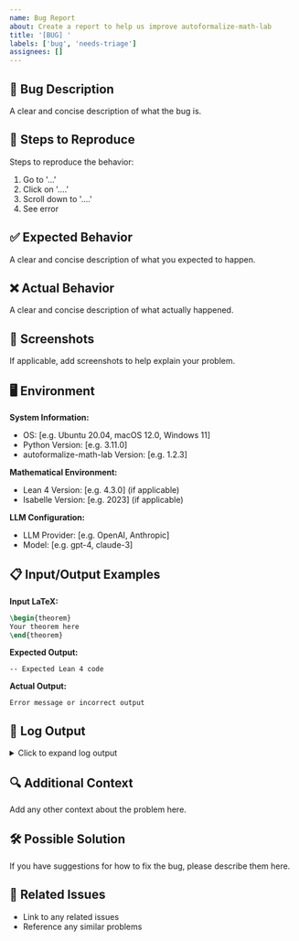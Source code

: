 ```yaml
---
name: Bug Report
about: Create a report to help us improve autoformalize-math-lab
title: '[BUG] '
labels: ['bug', 'needs-triage']
assignees: []
---
```


## 🐛 Bug Description

A clear and concise description of what the bug is.

## 🔄 Steps to Reproduce

Steps to reproduce the behavior:
1. Go to '...'
2. Click on '....'
3. Scroll down to '....'
4. See error

## ✅ Expected Behavior

A clear and concise description of what you expected to happen.

## ❌ Actual Behavior

A clear and concise description of what actually happened.

## 📸 Screenshots

If applicable, add screenshots to help explain your problem.

## 🖥️ Environment

**System Information:**
- OS: [e.g. Ubuntu 20.04, macOS 12.0, Windows 11]
- Python Version: [e.g. 3.11.0]
- autoformalize-math-lab Version: [e.g. 1.2.3]

**Mathematical Environment:**
- Lean 4 Version: [e.g. 4.3.0] (if applicable)
- Isabelle Version: [e.g. 2023] (if applicable)

**LLM Configuration:**
- LLM Provider: [e.g. OpenAI, Anthropic]
- Model: [e.g. gpt-4, claude-3]

## 📋 Input/Output Examples

**Input LaTeX:**
```latex
\begin{theorem}
Your theorem here
\end{theorem}
```

**Expected Output:**
```lean
-- Expected Lean 4 code
```

**Actual Output:**
```
Error message or incorrect output
```

## 📄 Log Output

<details>
<summary>Click to expand log output</summary>

```
Paste relevant log output here
```

</details>

## 🔍 Additional Context

Add any other context about the problem here.

## 🛠️ Possible Solution

If you have suggestions for how to fix the bug, please describe them here.

## 📝 Related Issues

- Link to any related issues
- Reference any similar problems